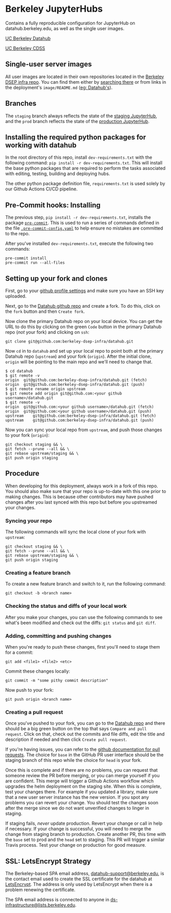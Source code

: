 # Berkeley JupyterHubs 

Contains a fully reproducible configuration for JupyterHub on datahub.berkeley.edu,
as well as the single user images.

[UC Berkeley Datahub](https://cdss.berkeley.edu/datahub)

[UC Berkeley CDSS](https://cdss.berkeley.edu)

## Single-user server images
All user images are located in their own repositories located in the
[Berkeley DSEP infra repo](https://github.com/berkeley-dsep-infra).  You can
find them either by [searching there](https://github.com/orgs/berkeley-dsep-infra/repositories?language=&q=image&sort=&type=all)
or from links in the deployment's `image/README.md`
([eg: Datahub's](https://github.com/berkeley-dsep-infra/datahub/tree/staging/deployments/datahub/image)).

## Branches

The `staging` branch always reflects the state of the [staging JupyterHub](http://staging.datahub.berkeley.edu),
and the `prod` branch reflects the state of the [production JupyterHub](http://datahub.berkeley.edu).

## Installing the required python packages for working with datahub

In the root directory of this repo, install `dev-requirements.txt` with the
following command:  `pip install -r dev-requirements.txt`.  This will install
the base python packages that are required to perform the tasks associated with
editing, testing, building and deploying hubs.

The other python package definition file, `requirements.txt` is used solely by
our Github Actions CI/CD pipeline.

## Pre-Commit hooks: Installing

The previous step, `pip install -r dev-requirements.txt`, installs the package
[`pre-commit`](https://pre-commit.com/). This is used to run a series of
commands defined in the file [`.pre-commit-config.yaml`](https://github.com/berkeley-dsep-infra/datahub/blob/staging/.pre-commit-config.yaml)
to help ensure no mistakes are committed to the repo.

After you've installed `dev-requirements.txt`, execute the following two
commands:

```
pre-commit install
pre-commit run --all-files
```

## Setting up your fork and clones

First, go to your [github profile settings](https://github.com/settings/keys)
and make sure you have an SSH key uploaded.

Next, go to the [Datahub github repo](https://github.com/berkeley-dsep-infra/datahub/)
and create a fork.  To do this, click on the `fork` button and then `Create fork`.

Now clone the primary Datahub repo on your local device.  You can get the URL to do
this by clicking on the green `Code` button in the primary Datahub repo (*not* your fork)
and clicking on `ssh`:
```
git clone git@github.com:berkeley-dsep-infra/datahub.git
```

Now `cd` in to `datahub` and set up your local repo to point both at the primary
Datahub repo (`upstream`) and your fork (`origin`).  After the initial clone,
`origin` will be pointing to the main repo and we'll need to change that.
```
$ cd datahub
$ git remote -v
origin	git@github.com:berkeley-dsep-infra/datahub.git (fetch)
origin	git@github.com:berkeley-dsep-infra/datahub.git (push)
$ git remote rename origin upstream
$ git remote add origin git@github.com:<your github username>/datahub.git
$ git remote -v
origin	git@github.com:<your github username>/datahub.git (fetch)
origin	git@github.com:<your github username>/datahub.git (push)
upstream	git@github.com:berkeley-dsep-infra/datahub.git (fetch)
upstream	git@github.com:berkeley-dsep-infra/datahub.git (push)
```

Now you can sync your local repo from `upstream`, and push those changes to your
fork (`origin`):
```
git checkout staging && \
git fetch --prune --all && \
git rebase upstream/staging && \
git push origin staging
```

## Procedure

When developing for this deployment, always work in a fork of this repo.
You should also make sure that your repo is up-to-date with this one prior
to making changes. This is because other contributors may have pushed changes
after you last synced with this repo but before you upstreamed your changes.

### Syncing your repo

The following commands will sync the local clone of your fork with `upstream`:
```
git checkout staging && \
git fetch --prune --all && \
git rebase upstream/staging && \
git push origin staging
```

### Creating a feature branch

To create a new feature branch and switch to it, run the following command:
```
git checkout -b <branch name>
```

### Checking the status and diffs of your local work

After you make your changes, you can use the following commands to see
what's been modified and check out the diffs:  `git status` and `git diff`.

### Adding, committing and pushing changes

When you're ready to push these changes, first you'll need to stage them for a
commit:
```
git add <file1> <file2> <etc>
```

Commit these changes locally:
```
git commit -m "some pithy commit description"
```

Now push to your fork:
```
git push origin <branch name>
```

### Creating a pull request

Once you've pushed to your fork, you can go to the
[Datahub repo](https://github.com/berkeley-dsep-infra/datahub) and there
should be a big green button on the top that says `Compare and pull request`.
Click on that, check out the commits and file diffs, edit the title and
description if needed and then click `Create pull request`.

If you're having issues, you can refer to the [github documentation for pull
requests](https://help.github.com/articles/about-pull-requests/).
The choice for `base` in the GitHub PR user interface should be the staging
branch of this repo while the choice for `head` is your fork.

Once this is complete and if there are no problems, you can request that
someone review the PR before merging, or you can merge yourself if you are
confident. This merge will trigger a Github Actions workflow which upgrades the
helm deployment on the staging site. When this is complete, test your
changes there. For example if you updated a library, make sure that a new
user server instance has the new version. If you spot any problems you can
revert your change. You should test the changes soon after the merge since
we do not want unverified changes to linger in staging.

If staging fails, *never* update production. Revert your change or
call in help if necessary. If your change is successful, you will need
to merge the change from staging branch to production. Create another PR,
this time with the `base` set to prod and the `head` set to staging. This
PR will trigger a similar Travis process. Test your change on production
for good measure.

## SSL: LetsEncrypt Strategy
The Berkeley-based SPA email address, datahub-support@berkeley.edu, is the
contact email used to create the SSL certificate for the datahub at
[LetsEncrypt](https://letsencrypt.org/). The address is only used by LetsEncrypt
when there is a problem renewing the certificate.

The SPA email address is connected to anyone in ds-infrastructure@lists.berkeley.edu.
